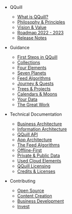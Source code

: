 <!-- docs/_sidebar.md -->

- QQuill
  - [What is QQuill?](qquill/whatis.md)
  - [Philosophy & Principles](qquill/principles.md)
  - [Vision & Value](qquill/vision.md)
  - [Roadmap 2022 - 2023](qquill/roadmap.md)
  - [Release Notes](qquill/releasenotes.md)

- Guidance
  - [First Steps in QQuill](guidance/guide.md)
  - [Collections](guidance/collections.md)
  - [Four Elements](guidance/four_elements.md)
  - [Seven Planets](guidance/seven_planets.md)
  - [Feed Algorithms](guidance/feedalgorithm.md)
  - [Journey & Quests]()
  - [Trees & Projects]()
  - [Calendars & Moons]()
  - [Your Data]()
  - [The Great Work]()

- Technical Documentation
  - [Business Architecture]()
  - [Information Architecture]()
  - [QQuill API](archtech/qquill_api.md)
  - [App Architecture]()
  - [The Feed Algorithms]()
  - [Offline-First]()
  - [Private & Public Data](archtech/private_public_data.md)
  - [Used Cloud Elements]()
  - [QQuill Licensing]()
  - [Credits & Licenses]()

- Contributing
  - [Open Source]()
  - [Content Creation]()
  - [Business Development]()
  - [Invest]()
